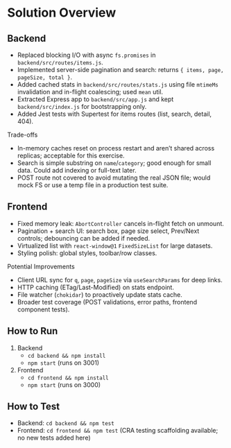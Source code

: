 # Solution Overview

## Backend
- Replaced blocking I/O with async `fs.promises` in `backend/src/routes/items.js`.
- Implemented server-side pagination and search: returns `{ items, page, pageSize, total }`.
- Added cached stats in `backend/src/routes/stats.js` using file `mtimeMs` invalidation and in-flight coalescing; used `mean` util.
- Extracted Express app to `backend/src/app.js` and kept `backend/src/index.js` for bootstrapping only.
- Added Jest tests with Supertest for items routes (list, search, detail, 404).

Trade-offs
- In-memory caches reset on process restart and aren’t shared across replicas; acceptable for this exercise.
- Search is simple substring on `name`/`category`; good enough for small data. Could add indexing or full-text later.
- POST route not covered to avoid mutating the real JSON file; would mock FS or use a temp file in a production test suite.

## Frontend
- Fixed memory leak: `AbortController` cancels in-flight fetch on unmount.
- Pagination + search UI: search box, page size select, Prev/Next controls; debouncing can be added if needed.
- Virtualized list with `react-window@1` `FixedSizeList` for large datasets.
- Styling polish: global styles, toolbar/row classes.

Potential Improvements
- Client URL sync for `q`, `page`, `pageSize` via `useSearchParams` for deep links.
- HTTP caching (ETag/Last-Modified) on stats endpoint.
- File watcher (`chokidar`) to proactively update stats cache.
- Broader test coverage (POST validations, error paths, frontend component tests).

## How to Run
1. Backend
   - `cd backend && npm install`
   - `npm start` (runs on 3001)
2. Frontend
   - `cd frontend && npm install`
   - `npm start` (runs on 3000)

## How to Test
- Backend: `cd backend && npm test`
- Frontend: `cd frontend && npm test` (CRA testing scaffolding available; no new tests added here)
